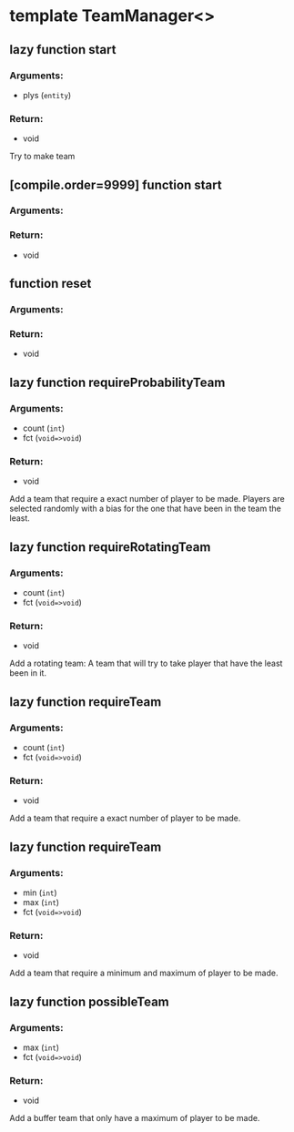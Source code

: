 # template TeamManager<>


## lazy function start
### Arguments:
- plys (`entity`)
### Return:
- void


Try to make team

## [compile.order=9999] function start
### Arguments:

### Return:
- void




## function reset
### Arguments:

### Return:
- void




## lazy function requireProbabilityTeam
### Arguments:
- count (`int`)
- fct (`void=>void`)
### Return:
- void


Add a team that require a exact number of player to be made. Players are selected randomly with a bias for the one that have been in the team the least.

## lazy function requireRotatingTeam
### Arguments:
- count (`int`)
- fct (`void=>void`)
### Return:
- void


Add a rotating team: A team that will try to take player that have the least been in it.

## lazy function requireTeam
### Arguments:
- count (`int`)
- fct (`void=>void`)
### Return:
- void


Add a team that require a exact number of player to be made.

## lazy function requireTeam
### Arguments:
- min (`int`)
- max (`int`)
- fct (`void=>void`)
### Return:
- void


Add a team that require a minimum and maximum of player to be made.

## lazy function possibleTeam
### Arguments:
- max (`int`)
- fct (`void=>void`)
### Return:
- void


Add a buffer team that only have a maximum of player to be made.




